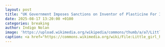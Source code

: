 ```yaml
---
layout: post
title: "UK Government Imposes Sanctions on Inventor of Plasticine For Its Clear Reference to Palestine Action"
date: 2025-08-17 13:20:00 +0100
categories: breaking
author: Indigo Nolan
image: 'https://upload.wikimedia.org/wikipedia/commons/thumb/a/a7/Little_girl_holding_plasticine._%2849810941302%29.jpg/1000px-Little_girl_holding_plasticine._%2849810941302%29.jpg'
caption: <a href="https://commons.wikimedia.org/wiki/File:Little_girl_holding_plasticine._(49810941302).jpg">Nenad Stojkovic</a>, <a href="https://creativecommons.org/licenses/by/2.0">CC BY 2.0</a>, via Wikimedia Commons
---
```

